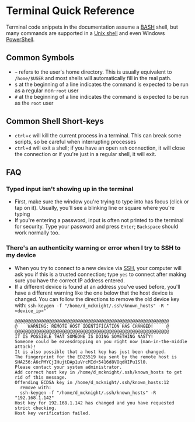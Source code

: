 # Terminal Quick Reference
Terminal code snippets in the documentation assume a [BASH](https://en.wikipedia.org/wiki/Bash_(Unix_shell))
shell, but many commands are supported in a [Unix shell](https://en.wikipedia.org/wiki/Unix_shell)
and even Windows [PowerShell](https://en.wikipedia.org/wiki/PowerShell).

## Common Symbols
- `~` refers to the user's home directory. This is usually equivalent to `/home/$USER` and most shells will automatically fill in the real path.
- `$` at the beginning of a line indicates the command is expected to be run as a regular non-`root` user
- `#` at the beginning of a line indicates the command is expected to be run as the `root` user

## Common Shell Short-keys
- `ctrl`+`c` will kill the current process in a terminal. This can break some scripts, so be careful when interrupting processes
- `ctrl`+`d` will exit a shell; if you have an open `ssh` connection, it will close the connection or if you're just in a
  regular shell, it will exit.

## FAQ
### Typed input isn't showing up in the terminal
- First, make sure the window you're trying to type into has focus (click or tap on it).
   Usually, you'll see a blinking line or square where you're typing
- If you're entering a password, input is often not printed to the terminal for security.
   Type your password and press `Enter`; `Backspace` should work normally too.

### There's an authenticity warning or error when I try to SSH to my device
- When you try to connect to a new device via [SSH](https://en.wikipedia.org/wiki/Secure_Shell),
   your computer will ask you if this is a trusted connection; type `yes` to connect
   after making sure you have the correct IP address entered.
- If a different device is found at an address you've used before, you'll have a
  different warning like the one below that the host device is changed. You can
  follow the directions to remove the old device key with: 
  `ssh-keygen -f "/home/d_mcknight/.ssh/known_hosts" -R "<device_ip>"`
    ```
    @@@@@@@@@@@@@@@@@@@@@@@@@@@@@@@@@@@@@@@@@@@@@@@@@@@@@@@@@@@
    @    WARNING: REMOTE HOST IDENTIFICATION HAS CHANGED!     @
    @@@@@@@@@@@@@@@@@@@@@@@@@@@@@@@@@@@@@@@@@@@@@@@@@@@@@@@@@@@
    IT IS POSSIBLE THAT SOMEONE IS DOING SOMETHING NASTY!
    Someone could be eavesdropping on you right now (man-in-the-middle attack)!
    It is also possible that a host key has just been changed.
    The fingerprint for the ED25519 key sent by the remote host is
    SHA256:A6cPMYCjIHujtDAp1uVrcMId+5416d8VOqdHIPu1Sl0.
    Please contact your system administrator.
    Add correct host key in /home/d_mcknight/.ssh/known_hosts to get rid of this message.
    Offending ECDSA key in /home/d_mcknight/.ssh/known_hosts:12
      remove with:
      ssh-keygen -f "/home/d_mcknight/.ssh/known_hosts" -R "192.168.1.142"
    Host key for 192.168.1.142 has changed and you have requested strict checking.
    Host key verification failed.
    ```
